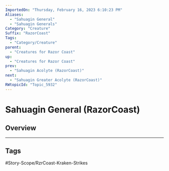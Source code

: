 ```yaml
---
ImportedOn: "Thursday, February 16, 2023 6:10:23 PM"
Aliases:
  - "Sahuagin General"
  - "Sahuagin Generals"
Category: "Creature"
Suffix: "RazorCoast"
Tags:
  - "Category/Creature"
parent:
  - "Creatures for Razor Coast"
up:
  - "Creatures for Razor Coast"
prev:
  - "Sahuagin Acolyte (RazorCoast)"
next:
  - "Sahuagin Greater Acolyte (RazorCoast)"
RWtopicId: "Topic_5932"
---
```

# Sahuagin General (RazorCoast)
## Overview

---
## Tags
#Story-Scope/RzrCoast-Kraken-Strikes

